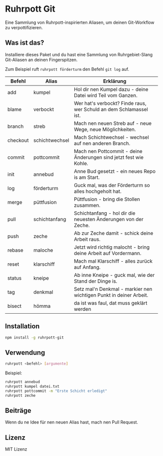 # Ruhrpott Git

Eine Sammlung von Ruhrpott-inspirierten Aliasen, um deinen Git-Workflow zu verpottifizieren.

## Was ist das?

Installiere dieses Paket und du hast eine Sammlung von Ruhrgebiet-Slang Git-Aliasen an deinen Fingerspitzen.

Zum Beispiel ruft `ruhrpott förderturm` den Befehl `git log` auf.

| Befehl    | Alias           | Erklärung                                                           |
|-----------|-----------------|---------------------------------------------------------------------|
| add       | kumpel          | Hol dir nen Kumpel dazu - deine Datei wird Teil vom Ganzen.         |
| blame     | verbockt        | Wer hat's verbockt? Finde raus, wer Schuld an dem Schlamassel ist.  |
| branch    | streb           | Mach nen neuen Streb auf - neue Wege, neue Möglichkeiten.           |
| checkout  | schichtwechsel  | Mach Schichtwechsel - wechsel auf nen anderen Branch.               |
| commit    | pottcommit      | Mach nen Pottcommit - deine Änderungen sind jetzt fest wie Kohle.   |
| init      | annebud         | Anne Bud gesetzt - ein neues Repo is am Start.                      |
| log       | förderturm      | Guck mal, was der Förderturm so alles hochgeholt hat.               |
| merge     | püttfusion      | Püttfusion - bring die Stollen zusammen.                            |
| pull      | schichtanfang   | Schichtanfang - hol dir die neuesten Änderungen von der Zeche.      |
| push      | zeche           | Ab zur Zeche damit - schick deine Arbeit raus.                      |
| rebase    | maloche         | Jetzt wird richtig malocht - bring deine Arbeit auf Vordermann.     |
| reset     | klarschiff      | Mach mal Klarschiff - alles zurück auf Anfang.                      |
| status    | kneipe          | Ab inne Kneipe - guck mal, wie der Stand der Dinge is.              |
| tag       | denkmal         | Setz mal'n Denkmal - markier nen wichtigen Punkt in deiner Arbeit.  |
| bisect    | hömma           | da ist was faul, dat muss geklärt werden                            |


## Installation

```bash
npm install -g ruhrpott-git
```

## Verwendung

```bash
ruhrpott <befehl> [argumente]
```

Beispiel:
```bash
ruhrpott annebud
ruhrpott kumpel datei.txt
ruhrpott pottcommit -m "Erste Schicht erledigt"
ruhrpott zeche
```

## Beiträge

Wenn du ne Idee für nen neuen Alias hast, mach nen Pull Request.

## Lizenz

MIT Lizenz
